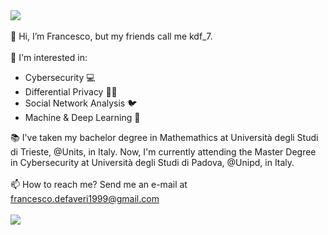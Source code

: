 <a href="https://github.com/Kekkodf/github-readme-stats">
  <img align="center" src="https://github-readme-stats.vercel.app/api?username=Kekkodf&theme=midnight-purple&show_icons=true" />
</a>  
<br>
<br>
  👋 Hi, I’m Francesco, but my friends call me kdf_7.
  <br>
  <br>
    👀 I'm interested in:
  <ul>
  <li>Cybersecurity 💻</li>  
  <li>Differential Privacy 👨‍💻</li>
  <li>Social Network Analysis 🐦</li>
  <li>Machine & Deep Learning 📖</li>
</ul>
📚 I've taken my bachelor degree in Mathemathics at Università degli Studi di Trieste, @Units, in Italy. Now, I'm currently attending the Master Degree in Cybersecurity at Università degli Studi di Padova, @Unipd, in Italy.
<br>
<br>
📫 How to reach me? Send me an e-mail at <a href = "mailto: francesco.defaveri1999@gmail.com"> francesco.defaveri1999@gmail.com</a>
<br>
<br>
<a href="https://github.com/Kekkodf/github-readme-stats">
  <img align="center" src="https://github-readme-stats.vercel.app/api/top-langs/?username=Kekkodf&layout=dark&theme=midnight-purple" />
</a>

